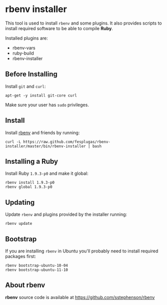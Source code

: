 rbenv installer
===============

This tool is used to install `rbenv` and some plugins. It also provides 
scripts to install required software to be able to compile **Ruby**.

Installed plugins are:

- rbenv-vars
- ruby-build
- rbenv-installer


Before Installing
-----------------

Install `git` and `curl`:

    apt-get -y install git-core curl

Make sure your user has `sudo` privileges.


Install
-------

Install [rbenv] and friends by running:

    curl -L https://raw.github.com/fesplugas/rbenv-installer/master/bin/rbenv-installer | bash

Installing a Ruby
-----------------

Install Ruby `1.9.3-p0` and make it global:

    rbenv install 1.9.3-p0
    rbenv global 1.9.3-p0


Updating
--------

Update `rbenv` and plugins provided by the installer running:

    rbenv update


Bootstrap
---------

If you are installing `rbenv` in Ubuntu you'll probably need to install
required packages first:

    rbenv bootstrap-ubuntu-10-04
    rbenv bootstrap-ubuntu-11-10


About rbenv
-----------

**rbenv** source code is available at <https://github.com/sstephenson/rbenv>

[rbenv]: https://github.com/sstephenson/rbenv
